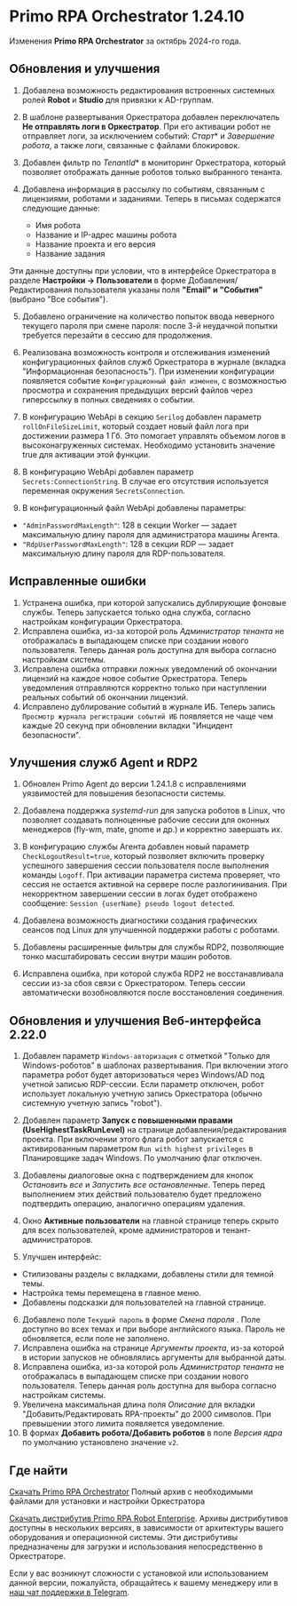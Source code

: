 # Primo RPA Orchestrator 1.24.10

Изменения  **Primo RPA Orchestrator** за октябрь 2024-го года. 

## Обновления и улучшения

1. Добавлена возможность редактирования встроенных системных ролей **Robot** и **Studio** для привязки к AD-группам.

1. В шаблоне развертывания Оркестратора добавлен переключатель **Не отправлять логи в Оркестратор**. При его активации робот не отправляет логи, за исключением событий: *Старт** и *Завершение робота*, а также логи, связанные с файлами блокировок.

3. Добавлен фильтр по *TenantId** в мониторинг Оркестратора, который позволяет отображать данные роботов только выбранного тенанта. 

4. Добавлена информация в рассылку по событиям, связанным с лицензиями, роботами и заданиями. Теперь в письмах содержатся следующие данные:
   - Имя робота
   - Название и IP-адрес машины робота
   - Название проекта и его версия
   - Название задания

Эти данные доступны при условии, что в интерфейсе Оркестратора в разделе **Настройки → Пользователи** в форме Добавления/Редактирования пользователя указаны поля **"Email" и "События"** (выбрано "Все события").

5. Добавлено ограничение на количество попыток ввода неверного текущего пароля при смене пароля: после 3-й неудачной попытки требуется перезайти в сессию для продолжения.

7. Реализована возможность контроля и отслеживания изменений конфигурационных файлов служб Оркестратора в журнале (вкладка "Информационная безопасность"). При изменении конфигурации появляется событие `Конфигурационный файл изменен`, с возможностью просмотра и сохранения предыдущих версий файлов через гиперссылку в полных сведениях о событии.

8. В конфигурацию WebApi в секцию `Serilog` добавлен параметр `rollOnFileSizeLimit`, который создает новый файл лога при достижении размера 1 Гб. Это помогает управлять объемом логов в высоконагруженных системах. Необходимо установить значение true для активации этой функции.

9. В конфигурацию WebApi добавлен параметр `Secrets:ConnectionString`. В случае его отсутствия используется переменная окружения `SecretsConnection`.

10. В конфигурационный файл WebApi добавлены параметры:  
- `"AdminPasswordMaxLength"`: 128 в секции Worker — задает максимальную длину пароля для администратора машины Агента.
- `"RdpUserPasswordMaxLength"`: 128 в секции RDP — задает максимальную длину пароля для RDP-пользователя.
    
## Исправленные ошибки 

1. Устранена ошибка, при которой запускались дублирующие фоновые службы. Теперь запускается только одна служба, согласно настройкам конфигурации Оркестратора.
1. Исправлена ошибка, из-за которой роль *Администратор тенанта* не отображалась в выпадающем списке при создании нового пользователя. Теперь данная роль доступна для выбора согласно настройкам системы.
1. Исправлена ошибка отправки ложных уведомлений об окончании лицензий на каждое новое событие Оркестратора. Теперь уведомления отправляются корректно только при наступлении реальных событий об окончании лицензий.
1. Исправлено дублирование событий в журнале ИБ. Теперь запись `Просмотр журнала регистрации событий ИБ` появляется не чаще чем каждые 20 секунд при обновлении вкладки "Инцидент безопасности".

## Улучшения служб Agent и RDP2

1. Обновлен Primo Agent до версии 1.24.1.8 с исправлениями уязвимостей для повышения безопасности системы.

1. Добавлена поддержка *systemd-run* для запуска роботов в Linux, что позволяет создавать полноценные рабочие сессии для оконных менеджеров (fly-wm, mate, gnome и др.) и корректно завершать их.

1. В конфигурацию службы Агента добавлен новый параметр `CheckLogoutResult=true`, который позволяет включить проверку успешного завершения сессии пользователя после выполнения команды `Logoff`. При активации параметра система проверяет, что сессия не остается активной на сервере после разлогинивания. При некорректном завершении сессии в логах будет отображено сообщение: `Session {userName} pseudo logout detected`.

1. Добавлена возможность диагностики создания графических сеансов под Linux для улучшенной поддержки работы с роботами.

1. Добавлены расширенные фильтры для службы RDP2, позволяющие тонко масштабировать сессии внутри машин роботов. 

1. Исправлена ошибка, при которой служба RDP2 не восстанавливала сессии из-за сбоя связи с Оркестратором. Теперь сессии автоматически возобновляются после восстановления соединения.


 ## Обновления и улучшения Веб-интерфейса 2.22.0
 
1. Добавлен параметр `Windows-авторизация` с отметкой "Только для Windows-роботов"  в шаблонах развертывания. При включении этого параметра робот будет авторизоваться через Windows/AD под учетной записью RDP-сессии. Если параметр отключен, робот использует локальную учетную запись Оркестратора (обычно системную учетную запись "robot"). 
2. Добавлен параметр **Запуск с повышенными правами (UseHighestTaskRunLevel)** на странице добавления/редактирования проекта. При включении этого флага робот запускается с активированным параметром `Run with highest privileges` в Планировщике задач Windows. По умолчанию флаг отключен.
3. Добавлены диалоговые окна с подтверждением для кнопок *Остановить все* и *Запустить все остановленные*. Теперь перед выполнением этих действий пользователю будет предложено подтвердить операцию, аналогично операциям удаления.
4. Окно **Активные пользователи** на главной странице теперь скрыто для всех пользователей, кроме администраторов и тенант-администраторов.

5. Улучшен интерфейс: 
 - Стилизованы разделы с вкладками, добавлены стили для темной темы.
 - Настройка темы перемещена в главное меню.
 - Добавлены подсказки для пользователей на главной странице.

6. Добавлено поле `Текущий пароль` в форме *Смена пароля* . Поле доступно во всех темах и при выборе английского языка. Пароль не обновляется, если поле не заполнено.
7. Исправлена ошибка на странице *Аргументы проекта*, из-за которой в истории запусков не обновлялись аргументы для выбранной даты. 
8. Исправлена ошибка, из-за которой роль *Администратор тенанта* не отображалась в выпадающем списке при создании нового пользователя. Теперь данная роль доступна для выбора согласно настройкам системы.
9. Увеличена максимальная длина поля *Описание* для вкладки "Добавить/Редактировать RPA-проекты"  до 2000 символов. При превышении этого лимита появляется уведомление.
10. В формах **Добавить робота/Добавить роботов** в поле *Версия ядра*  по умолчанию установлено значение `v2`.

## Где найти

[Скачать Primo RPA Orchestrator](https://disk.primo-rpa.ru/index.php/s/t9BHBjR6PP06Yax?path=%2FRelease%2FOrchestrator)
Полный архив с необходимыми файлами для установки и настройки Оркестратора

[Скачать дистрибутив Primo RPA Robot Enterprise](https://disk.primo-rpa.ru/index.php/s/t9BHBjR6PP06Yax?path=%2FRelease%2FRobot). 
Архивы дистрибутивов доступны в нескольких версиях, в зависимости от архитектуры вашего оборудования и операционной системы. Эти дистрибутивы предназначены для загрузки и использования непосредственно в Оркестраторе.

Если у вас возникнут сложности с установкой или использованием данной версии, пожалуйста, обращайтесь к вашему менеджеру или в [наш чат поддержки в Telegram](https://t.me/primo_RPA_chat).
